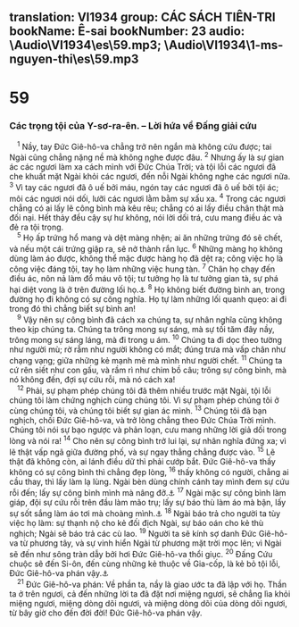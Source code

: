 translation: VI1934
group: CÁC SÁCH TIÊN-TRI
bookName: Ê-sai 
bookNumber: 23
audio: \Audio\VI1934\es\59.mp3; \Audio\VI1934\1-ms-nguyen-thi\es\59.mp3
-------

<div class="title"><h1>59</h1><h3>Các trọng tội của Y-sơ-ra-ên. – Lời hứa về Đấng giải cứu</h3></div>
<span class="verse es_59_1"> <sup>1</sup> Nầy, tay Đức Giê-hô-va chẳng trở nên ngắn mà không cứu được; tai Ngài cũng chẳng nặng nề mà không nghe được đâu. </span>
<span class="verse es_59_2"><sup>2</sup> Nhưng ấy là sự gian ác các ngươi làm xa cách mình với Đức Chúa Trời; và tội lỗi các ngươi đã che khuất mặt Ngài khỏi các ngươi, đến nỗi Ngài không nghe các ngươi nữa. </span>
<span class="verse es_59_3"><sup>3</sup> Vì tay các ngươi đã ô uế bởi máu, ngón tay các ngươi đã ô uế bởi tội ác; môi các ngươi nói dối, lưỡi các ngươi lằm bằm sự xấu xa. </span>
<span class="verse es_59_4"><sup>4</sup> Trong các ngươi chẳng có ai lấy lẽ công bình mà kêu rêu; chẳng có ai lấy điều chân thật mà đối nại. Hết thảy đều cậy sự hư không, nói lời dối trá, cưu mang điều ác và đẻ ra tội trọng. <br/></span>
<span class="verse es_59_5"> <sup>5</sup> Họ ấp trứng hổ mang và dệt màng nhện; ai ăn những trứng đó sẽ chết, và nếu một cái trứng giập ra, sẽ nở thành rắn lục. </span>
<span class="verse es_59_6"><sup>6</sup> Những màng họ không dùng làm áo được, không thể mặc được hàng họ đã dệt ra; công việc họ là công việc đáng tội, tay họ làm những việc hung tàn. </span>
<span class="verse es_59_7"><sup>7</sup> Chân họ chạy đến điều ác, nôn nả làm đổ máu vô tội; tư tưởng họ là tư tưởng gian tà, sự phá hại diệt vong là ở trên đường lối họ.<a data-toggle="tooltip" data-placement="bottom" title="Ro 3:15-17">⚓</a></span>
<span class="verse es_59_8"><sup>8</sup> Họ không biết đường bình an, trong đường họ đi không có sự công nghĩa. Họ tự làm những lối quanh quẹo: ai đi trong đó thì chẳng biết sự bình an! <br/></span>
<span class="verse es_59_9"> <sup>9</sup> Vậy nên sự công bình đã cách xa chúng ta, sự nhân nghĩa cũng không theo kịp chúng ta. Chúng ta trông mong sự sáng, mà sự tối tăm đây nầy, trông mong sự sáng láng, mà đi trong u ám. </span>
<span class="verse es_59_10"><sup>10</sup> Chúng ta đi dọc theo tường như người mù; rờ rẫm như người không có mắt; đúng trưa mà vấp chân như chạng vạng; giữa những kẻ mạnh mẽ mà mình như người chết. </span>
<span class="verse es_59_11"><sup>11</sup> Chúng ta cứ rên siết như con gấu, và rầm rì như chim bồ câu; trông sự công bình, mà nó không đến, đợi sự cứu rỗi, mà nó cách xa! <br/></span>
<span class="verse es_59_12"> <sup>12</sup> Phải, sự phạm phép chúng tôi đã thêm nhiều trước mặt Ngài, tội lỗi chúng tôi làm chứng nghịch cùng chúng tôi. Vì sự phạm phép chúng tôi ở cùng chúng tôi, và chúng tôi biết sự gian ác mình. </span>
<span class="verse es_59_13"><sup>13</sup> Chúng tôi đã bạn nghịch, chối Đức Giê-hô-va, và trở lòng chẳng theo Đức Chúa Trời mình. Chúng tôi nói sự bạo ngược và phản loạn, cưu mang những lời giả dối trong lòng và nói ra! </span>
<span class="verse es_59_14"><sup>14</sup> Cho nên sự công bình trở lui lại, sự nhân nghĩa đứng xa; vì lẽ thật vấp ngã giữa đường phố, và sự ngay thẳng chẳng được vào. </span>
<span class="verse es_59_15"><sup>15</sup> Lẽ thật đã không còn, ai lánh điều dữ thì phải cướp bắt. Đức Giê-hô-va thấy không có sự công bình thì chẳng đẹp lòng, </span>
<span class="verse es_59_16"><sup>16</sup> thấy không có người, chẳng ai cầu thay, thì lấy làm lạ lùng. Ngài bèn dùng chính cánh tay mình đem sự cứu rỗi đến; lấy sự công bình mình mà nâng đỡ.<a data-toggle="tooltip" data-placement="bottom" title="Es 63:5">⚓</a></span>
<span class="verse es_59_17"><sup>17</sup> Ngài mặc sự công bình làm giáp, đội sự cứu rỗi trên đầu làm mão trụ; lấy sự báo thù làm áo mà bận, lấy sự sốt sắng làm áo tơi mà choàng mình.<a data-toggle="tooltip" data-placement="bottom" title="Eph 6:14,17; 1Te 5:8">⚓</a></span>
<span class="verse es_59_18"><sup>18</sup> Ngài báo trả cho người ta tùy việc họ làm: sự thạnh nộ cho kẻ đối địch Ngài, sự báo oán cho kẻ thù nghịch; Ngài sẽ báo trả các cù lao. </span>
<span class="verse es_59_19"><sup>19</sup> Người ta sẽ kính sợ danh Đức Giê-hô-va từ phương tây, và sự vinh hiển Ngài từ phương mặt trời mọc lên; vì Ngài sẽ đến như sông tràn dẫy bởi hơi Đức Giê-hô-va thổi giục. </span>
<span class="verse es_59_20"><sup>20</sup> Đấng Cứu chuộc sẽ đến Si-ôn, đến cùng những kẻ thuộc về Gia-cốp, là kẻ bỏ tội lỗi, Đức Giê-hô-va phán vậy.<a data-toggle="tooltip" data-placement="bottom" title="Ro 11:26">⚓</a><br/></span>
<span class="verse es_59_21"> <sup>21</sup> Đức Giê-hô-va phán: Về phần ta, nầy là giao ước ta đã lập với họ. Thần ta ở trên ngươi, cả đến những lời ta đã đặt nơi miệng ngươi, sẽ chẳng lìa khỏi miệng ngươi, miệng dòng dõi ngươi, và miệng dòng dõi của dòng dõi ngươi, từ bây giờ cho đến đời đời! Đức Giê-hô-va phán vậy. <br/></span>
